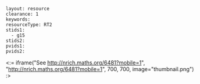 ````
layout: resource
clearance: 1
keywords:
resourceType: RT2
stids1: 
  - g15
stids2:
pvids1:
pvids2:

````

<:= iframe("See http://nrich.maths.org/6481?mobile=1", "http://nrich.maths.org/6481?mobile=1", 700, 700, image="thumbnail.png") :>